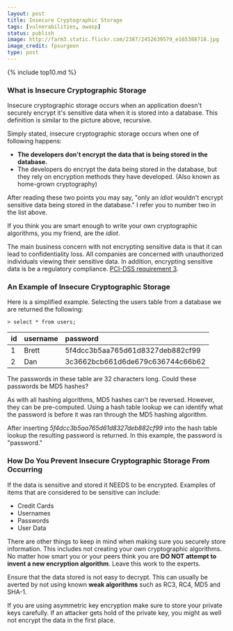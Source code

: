 ```yaml
---
layout: post
title: Insecure Cryptographic Storage
tags: [vulnerabilities, owasp]
status: publish
image: http://farm3.static.flickr.com/2387/2452639579_e165388718.jpg
image_credit: fpsurgeon
type: post
---
```

{% include top10.md %}

### What is Insecure Cryptographic Storage
Insecure cryptographic storage occurs when an application doesn't securely encrypt it's sensitive data when it is stored into a database. This definition is similar to the picture above, recursive.

Simply stated, insecure cryptographic storage occurs when one of following happens:
*	**The developers don't encrypt the data that is being stored in the database.**
*	The developers do encrypt the data being stored in the database, but they rely on encryption methods they have developed. (Also known as home-grown cryptography)

After reading these two points you may say, "only an <em>idiot</em> wouldn't encrypt sensitive data being stored in the database." I refer you to number two in the list above.

If you think you are smart enough to write your own cryptographic algorithms, you my friend, are the <em>idiot</em>.

The main business concern with not encrypting sensitive data is that it can lead to confidentiality loss. All companies are concerned with unauthorized individuals viewing their sensitive data. In addition, encrypting sensitive data is be a regulatory compliance. [PCI-DSS requirement 3](https://www.pcisecuritystandards.org/security_standards/index.php).

### An Example of Insecure Cryptographic Storage
Here is a simplified example. Selecting the users table from a database we are returned the following:

	> select * from users;

| id | username | password |
|:-----------|:------------|:------------|
| 1 | Brett | 5f4dcc3b5aa765d61d8327deb882cf99 |
| 2 | Dan | 3c3662bcb661d6de679c636744c66b62 |

The passwords in these table are 32 characters long. Could these passwords be MD5 hashes?

As with all hashing algorithms, MD5 hashes can't be reversed. However, they can be pre-computed. Using a hash table lookup we can identify what the password is before it was ran through the MD5 hashing algorithm.

After inserting _5f4dcc3b5aa765d61d8327deb882cf99_ into the hash table lookup the resulting password is returned. In this example, the password is "password."

### How Do You Prevent Insecure Cryptographic Storage From Occurring
If the data is sensitive and stored it NEEDS to be encrypted. Examples of items that are considered to be sensitive can include:
*	Credit Cards
*	Usernames
*	Passwords
*	User Data

There are other things to keep in mind when making sure you securely store information. This includes not creating your own cryptographic algorithms. No matter how smart you or your peers think you are **DO NOT attempt to invent a new encryption algorithm**. Leave this work to the experts.

Ensure that the data stored is not easy to decrypt. This can usually be averted by not using known **weak algorithms** such as RC3, RC4, MD5 and SHA-1.

If you are using asymmetric key encryption make sure to store your private keys carefully. If an attacker gets hold of the private key, you might as well not encrypt the data in the first place.
